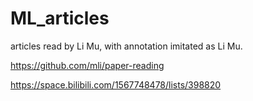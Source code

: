 # ML_articles

articles read by Li Mu, with annotation imitated as Li Mu.

https://github.com/mli/paper-reading 

https://space.bilibili.com/1567748478/lists/398820
